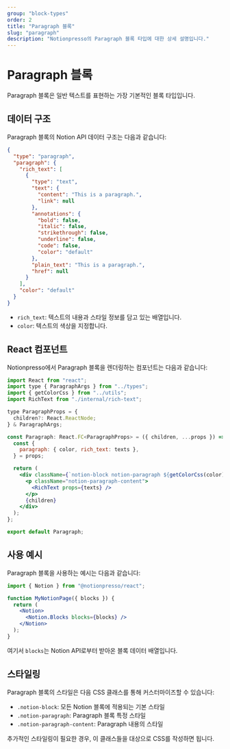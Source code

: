 ```yaml
---
group: "block-types"
order: 2
title: "Paragraph 블록"
slug: "paragraph"
description: "Notionpresso의 Paragraph 블록 타입에 대한 상세 설명입니다."
---
```


# Paragraph 블록

Paragraph 블록은 일반 텍스트를 표현하는 가장 기본적인 블록 타입입니다.

## 데이터 구조

Paragraph 블록의 Notion API 데이터 구조는 다음과 같습니다:

```json
{
  "type": "paragraph",
  "paragraph": {
    "rich_text": [
      {
        "type": "text",
        "text": {
          "content": "This is a paragraph.",
          "link": null
        },
        "annotations": {
          "bold": false,
          "italic": false,
          "strikethrough": false,
          "underline": false,
          "code": false,
          "color": "default"
        },
        "plain_text": "This is a paragraph.",
        "href": null
      }
    ],
    "color": "default"
  }
}
```

- `rich_text`: 텍스트의 내용과 스타일 정보를 담고 있는 배열입니다.
- `color`: 텍스트의 색상을 지정합니다.

## React 컴포넌트

Notionpresso에서 Paragraph 블록을 렌더링하는 컴포넌트는 다음과 같습니다:

```jsx
import React from "react";
import type { ParagraphArgs } from "../types";
import { getColorCss } from "../utils";
import RichText from "./internal/rich-text";

type ParagraphProps = {
  children?: React.ReactNode;
} & ParagraphArgs;

const Paragraph: React.FC<ParagraphProps> = ({ children, ...props }) => {
  const {
    paragraph: { color, rich_text: texts },
  } = props;

  return (
    <div className={`notion-block notion-paragraph ${getColorCss(color)}`}>
      <p className="notion-paragraph-content">
        <RichText props={texts} />
      </p>
      {children}
    </div>
  );
};

export default Paragraph;
```

## 사용 예시

Paragraph 블록을 사용하는 예시는 다음과 같습니다:

```jsx
import { Notion } from "@notionpresso/react";

function MyNotionPage({ blocks }) {
  return (
    <Notion>
      <Notion.Blocks blocks={blocks} />
    </Notion>
  );
}
```

여기서 `blocks`는 Notion API로부터 받아온 블록 데이터 배열입니다.

## 스타일링

Paragraph 블록의 스타일은 다음 CSS 클래스를 통해 커스터마이즈할 수 있습니다:

- `.notion-block`: 모든 Notion 블록에 적용되는 기본 스타일
- `.notion-paragraph`: Paragraph 블록 특정 스타일
- `.notion-paragraph-content`: Paragraph 내용의 스타일

추가적인 스타일링이 필요한 경우, 이 클래스들을 대상으로 CSS를 작성하면 됩니다.
